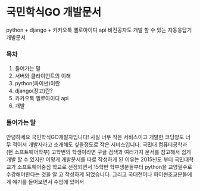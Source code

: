 # 국민학식GO 개발문서

python + django + 카카오톡 옐로아이디 api
비전공자도 개발 할 수 있는 자동응답기 개발문서
### 목차
1. 들어가는 말
2. 서버와 클라이언트의 이해
3. python(파이썬)이란
4. django(장고)란?
5. 카카오톡 옐로아이디 api
6. 개발

### 들어가는 말
 안녕하세요 국민학식GO개발자입니다!
사실 너무 작은 서비스이고 개발한 코딩양도 너무 적어서 개발자라고 소개해도 싶을정도로 작은 서비스입니다.
국민대 컴퓨터공학과(현 소프트웨어학부) 고학번의 학생이라면 구글 검색과 여러가지 문서를 참고해서 쉽게 개발 할 수 있지만
이렇게 개발문서를 따로 작성하게 된 이유는 2015년도 부터 국민대학교가 소프트웨어중심 학교로 선정되면서 15학번 학부생분들부터
python을 교양필수로 수강해야한다는 것을 알
고 작성하게 되었습니다. 그리고 국대전이나 파이썬조교분들에게 얘기를 들어보면서
수업에 있어서
